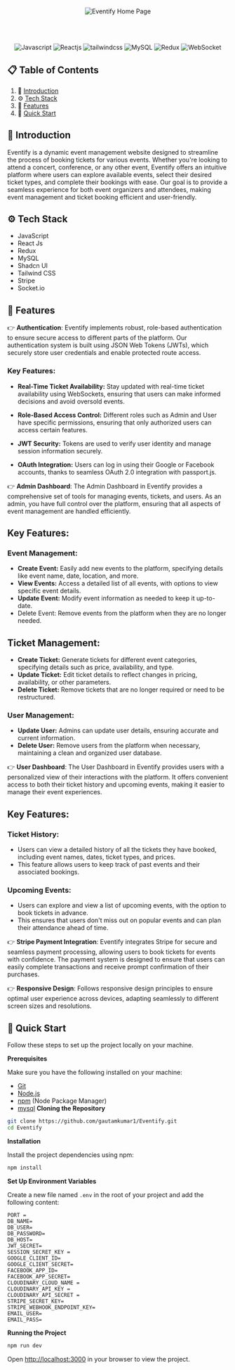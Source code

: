 
<div align="center">
<!-- Image of the heading -->
  <br />
    
  ![Eventify Home Page](https://github.com/user-attachments/assets/dde738a1-b5b7-4219-9ff5-91f623c473ac)

  <br/>
  <br/>



  <br />

  <div>
    <img src="https://img.shields.io/badge/javascript-%23323330.svg?style=for-the-badge&logo=javascript&logoColor=%23F7DF1E" alt="Javascript" />
    <img src="https://img.shields.io/badge/react-%2320232a.svg?style=for-the-badge&logo=react&logoColor=%2361DAFB" alt="Reactjs" />
    <img src="https://img.shields.io/badge/-Tailwind_CSS-black?style=for-the-badge&logoColor=white&logo=tailwindcss&color=06B6D4" alt="tailwindcss" />
    <img src="https://img.shields.io/badge/mysql-%2300f.svg?style=for-the-badge&logo=mysql&logoColor=white" alt="MySQL" />
    <img src="https://img.shields.io/badge/redux-%23593d88.svg?style=for-the-badge&logo=redux&logoColor=white" alt="Redux" />
    <img src="https://img.shields.io/badge/websocket-%23007dff.svg?style=for-the-badge&logo=websockets&logoColor=white" alt="WebSocket" />

  </div>

</div>

## 📋 <a name="table">Table of Contents</a>

1. 🤖 [Introduction](#introduction)
2. ⚙️ [Tech Stack](#tech-stack)
3. 🔋 [Features](#features)
4. 🤸 [Quick Start](#quick-start)

## <a name="introduction">🤖 Introduction</a>

Eventify is a dynamic event management website designed to streamline the process of booking tickets for various events. Whether you're looking to attend a concert, conference, or any other event, Eventify offers an intuitive platform where users can explore available events, select their desired ticket types, and complete their bookings with ease. Our goal is to provide a seamless experience for both event organizers and attendees, making event management and ticket booking efficient and user-friendly.
<!-- Tech Stack -->
## <a name="tech-stack">⚙️ Tech Stack</a>

- JavaScript
- React Js
- Redux
- MySQL
- Shadcn UI
- Tailwind CSS
- Stripe
- Socket.io
<!-- Features -->

## <a name="features">🔋 Features</a>


👉 **Authentication**: Eventify implements robust, role-based authentication to ensure secure access to different parts of the platform. Our authentication system is built using JSON Web Tokens (JWTs), which securely store user credentials and enable protected route access.

### Key Features:
- **Real-Time Ticket Availability:** Stay updated with real-time ticket availability using WebSockets, ensuring that users can make informed decisions and avoid oversold events.

- **Role-Based Access Control:** Different roles such as Admin and User have specific permissions, ensuring that only authorized users can access certain features.

- **JWT Security:** Tokens are used to verify user identity and manage session information securely.

- **OAuth Integration:** Users can log in using their Google or Facebook accounts, thanks to seamless OAuth 2.0 integration with passport.js.

👉 **Admin Dashboard**: The Admin Dashboard in Eventify provides a comprehensive set of tools for managing events, tickets, and users. As an admin, you have full control over the platform, ensuring that all aspects of event management are handled efficiently.

## Key Features:

### Event Management:

  - **Create Event:** Easily add new events to the platform, specifying details like event name, date, location, and more.
  - **View Events:** Access a detailed list of all events, with options to view specific event details.
  - **Update Event:** Modify event information as needed to keep it up-to-date.
  - Delete Event: Remove events from the platform when they are no longer needed.

## Ticket Management:

  - **Create Ticket:** Generate tickets for different event categories, specifying details such as price, availability, and type.
  - **Update Ticket:** Edit ticket details to reflect changes in pricing, availability, or other parameters.
  - **Delete Ticket:** Remove tickets that are no longer required or need to be restructured.

### User Management:

  - **Update User:** Admins can update user details, ensuring accurate and current information.
  - **Delete User:** Remove users from the platform when necessary, maintaining a clean and organized user database.

👉 **User Dashboard**: The User Dashboard in Eventify provides users with a personalized view of their interactions with the platform. It offers convenient access to both their ticket history and upcoming events, making it easier to manage their event experiences.

## Key Features:

### Ticket History:

  - Users can view a detailed history of all the tickets they have booked, including event names, dates, ticket types, and prices.
  - This feature allows users to keep track of past events and their associated bookings.

### Upcoming Events:

  - Users can explore and view a list of upcoming events, with the option to book tickets in advance.
  - This ensures that users don't miss out on popular events and can plan their attendance ahead of time.


👉 **Stripe Payment Integration**: Eventify integrates Stripe for secure and seamless payment processing, allowing users to book tickets for events with confidence. The payment system is designed to ensure that users can easily complete transactions and receive prompt confirmation of their purchases.


👉 **Responsive Design**: Follows responsive design principles to ensure optimal user experience across devices, adapting seamlessly to different screen sizes and resolutions.


## <a name="quick-start">🤸 Quick Start</a>

Follow these steps to set up the project locally on your machine.

**Prerequisites**

Make sure you have the following installed on your machine:

- [Git](https://git-scm.com/)
- [Node.js](https://nodejs.org/en)
- [npm](https://www.npmjs.com/) (Node Package Manager)
- [mysql](https://www.mysql.com/downloads/)
**Cloning the Repository**

```bash
git clone https://github.com/gautamkumar1/Eventify.git
cd Eventify
```

**Installation**

Install the project dependencies using npm:

```bash
npm install
```

**Set Up Environment Variables**

Create a new file named `.env` in the root of your project and add the following content:

```env
PORT = 
DB_NAME=
DB_USER=
DB_PASSWORD=
DB_HOST=
JWT_SECRET=
SESSION_SECRET_KEY = 
GOOGLE_CLIENT_ID=
GOOGLE_CLIENT_SECRET=
FACEBOOK_APP_ID=
FACEBOOK_APP_SECRET=
CLOUDINARY_CLOUD_NAME = 
CLOUDINARY_API_KEY = 
CLOUDINARY_API_SECRET = 
STRIPE_SECRET_KEY=
STRIPE_WEBHOOK_ENDPOINT_KEY=
EMAIL_USER=
EMAIL_PASS=
```

**Running the Project**

```bash
npm run dev
```
Open [http://localhost:3000](http://localhost:3000) in your browser to view the project.
